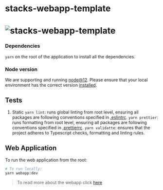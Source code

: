 # stacks-webapp-template

# ![stacks-webapp-template](.github/images/stacks_logo.png)

### Dependencies
`yarn` on the root of the application to install all the dependencies.


### Node version
We are supporting and running [node@12](https://nodejs.org/en/about/releases/). Please ensure that your local environment has the correct version [installed](https://nodejs.org/en/download/).

## Tests

1. Static 
`yarn lint`: runs global linting from root level, ensuring all packages are following conventions specified in [.eslintrc](.eslintrc).
`yarn prettier`: runs formatting from root level, ensuring all packages are following conventions specified in [.prettierrc](.prettierrc).
`yarn validatte`: ensures that the project adheres to Typescript checks, formatting and linting rules.

## Web Application

To run the web application from the root:

```bash
# To run locally:
yarn webapp:dev
```

> To read more about the webapp click [here](./webapp/README.md)
